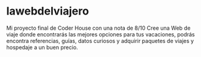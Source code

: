 # lawebdelviajero
  Mi proyecto final de Coder House con una nota de 8/10
  Cree una Web de viaje donde encontrarás las mejores opciones para tus vacaciones, 
  podrás encontra referencias, guías, datos curiosos y adquirir paquetes de viajes y hospedaje a un buen precio. 
  
                 
